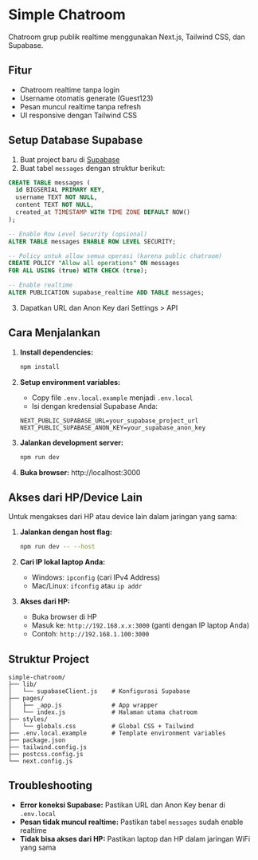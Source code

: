 # Simple Chatroom

Chatroom grup publik realtime menggunakan Next.js, Tailwind CSS, dan Supabase.

## Fitur
- Chatroom realtime tanpa login
- Username otomatis generate (Guest123)
- Pesan muncul realtime tanpa refresh
- UI responsive dengan Tailwind CSS

## Setup Database Supabase

1. Buat project baru di [Supabase](https://supabase.com)
2. Buat tabel `messages` dengan struktur berikut:

```sql
CREATE TABLE messages (
  id BIGSERIAL PRIMARY KEY,
  username TEXT NOT NULL,
  content TEXT NOT NULL,
  created_at TIMESTAMP WITH TIME ZONE DEFAULT NOW()
);

-- Enable Row Level Security (opsional)
ALTER TABLE messages ENABLE ROW LEVEL SECURITY;

-- Policy untuk allow semua operasi (karena public chatroom)
CREATE POLICY "Allow all operations" ON messages
FOR ALL USING (true) WITH CHECK (true);

-- Enable realtime
ALTER PUBLICATION supabase_realtime ADD TABLE messages;
```

3. Dapatkan URL dan Anon Key dari Settings > API

## Cara Menjalankan

1. **Install dependencies:**
   ```bash
   npm install
   ```

2. **Setup environment variables:**
   - Copy file `.env.local.example` menjadi `.env.local`
   - Isi dengan kredensial Supabase Anda:
   ```
   NEXT_PUBLIC_SUPABASE_URL=your_supabase_project_url
   NEXT_PUBLIC_SUPABASE_ANON_KEY=your_supabase_anon_key
   ```

3. **Jalankan development server:**
   ```bash
   npm run dev
   ```

4. **Buka browser:** http://localhost:3000

## Akses dari HP/Device Lain

Untuk mengakses dari HP atau device lain dalam jaringan yang sama:

1. **Jalankan dengan host flag:**
   ```bash
   npm run dev -- --host
   ```

2. **Cari IP lokal laptop Anda:**
   - Windows: `ipconfig` (cari IPv4 Address)
   - Mac/Linux: `ifconfig` atau `ip addr`

3. **Akses dari HP:**
   - Buka browser di HP
   - Masuk ke: `http://192.168.x.x:3000` (ganti dengan IP laptop Anda)
   - Contoh: `http://192.168.1.100:3000`

## Struktur Project

```
simple-chatroom/
├── lib/
│   └── supabaseClient.js    # Konfigurasi Supabase
├── pages/
│   ├── _app.js              # App wrapper
│   └── index.js             # Halaman utama chatroom
├── styles/
│   └── globals.css          # Global CSS + Tailwind
├── .env.local.example       # Template environment variables
├── package.json
├── tailwind.config.js
├── postcss.config.js
└── next.config.js
```

## Troubleshooting

- **Error koneksi Supabase:** Pastikan URL dan Anon Key benar di `.env.local`
- **Pesan tidak muncul realtime:** Pastikan tabel `messages` sudah enable realtime
- **Tidak bisa akses dari HP:** Pastikan laptop dan HP dalam jaringan WiFi yang sama